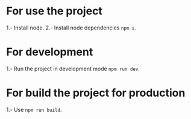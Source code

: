 # For use the project
1.- Install node.
2.- Install node dependencies `npm i`.

# For development
1.- Run the project in development mode `npm run dev`.

# For build the project for production
1.- Use `npm run build`.